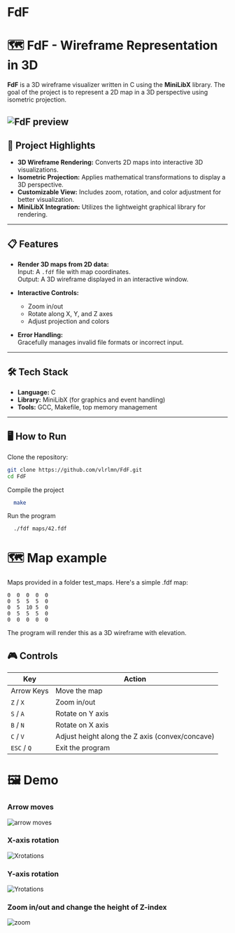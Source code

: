 # FdF
# 🗺️ FdF - Wireframe Representation in 3D

**FdF** is a 3D wireframe visualizer written in C using the **MiniLibX** library. The goal of the project is to represent a 2D map in a 3D perspective using isometric projection.

![FdF preview](https://github.com/vlrlmn/FdF/blob/main/FdF/images/ZXCVsizechange-ezgif.com-video-to-gif-converter.gif)
---

## 🚀 Project Highlights

- **3D Wireframe Rendering:** Converts 2D maps into interactive 3D visualizations.
- **Isometric Projection:** Applies mathematical transformations to display a 3D perspective.
- **Customizable View:** Includes zoom, rotation, and color adjustment for better visualization.
- **MiniLibX Integration:** Utilizes the lightweight graphical library for rendering.

---

## 📋 Features

- **Render 3D maps from 2D data:**  
  Input: A `.fdf` file with map coordinates.  
  Output: A 3D wireframe displayed in an interactive window.

- **Interactive Controls:**  
  - Zoom in/out  
  - Rotate along X, Y, and Z axes  
  - Adjust projection and colors  

- **Error Handling:**  
  Gracefully manages invalid file formats or incorrect input.

---

## 🛠️ Tech Stack

- **Language:** C
- **Library:** MiniLibX (for graphics and event handling)
- **Tools:** GCC, Makefile, top memory management

---

## 🖥️ How to Run

Clone the repository:
   ```bash
   git clone https://github.com/vlrlmn/FdF.git
   cd FdF
   ```
Compile the project
```bash
  make
```
Run the program
```bash
  ./fdf maps/42.fdf
```
# 🗺️ Map example

Maps provided in a folder test_maps. Here's a simple .fdf map:
```
0  0  0  0  0
0  5  5  5  0
0  5  10 5  0
0  5  5  5  0
0  0  0  0  0
```
The program will render this as a 3D wireframe with elevation.

## 🎮 Controls
| Key          | Action                                   |
|--------------|-----------------------------------------|
| Arrow Keys   | Move the map                            |
| `Z` / `X`    | Zoom in/out                             |
| `S` / `A`    | Rotate on Y axis                        |
| `B` / `N`    | Rotate on X axis                        |
| `C` / `V`    | Adjust height along the Z axis (convex/concave) |
| `ESC` / `Q`  | Exit the program                        |

# 🖼️ Demo

### Arrow moves
![arrow moves](https://github.com/vlrlmn/FdF/blob/main/FdF/images/arrowmoves-ezgif.com-video-to-gif-converter.gif)

### X-axis rotation
![Xrotations](https://github.com/vlrlmn/FdF/blob/main/FdF/images/BNrotations-ezgif.com-video-to-gif-converter.gif)

### Y-axis rotation
![Yrotations](https://github.com/vlrlmn/FdF/blob/main/FdF/images/ASrotations-ezgif.com-video-to-gif-converter.gif)

### Zoom in/out and change the height of Z-index
![zoom](https://github.com/vlrlmn/FdF/blob/main/FdF/images/ZXCVsizechange-ezgif.com-video-to-gif-converter.gif)


